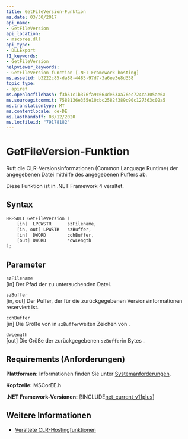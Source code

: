 ```yaml
---
title: GetFileVersion-Funktion
ms.date: 03/30/2017
api_name:
- GetFileVersion
api_location:
- mscoree.dll
api_type:
- DLLExport
f1_keywords:
- GetFileVersion
helpviewer_keywords:
- GetFileVersion function [.NET Framework hosting]
ms.assetid: b3222c85-da88-4485-97d7-3a6ee3e8d358
topic_type:
- apiref
ms.openlocfilehash: f3b51c1b376fa9c664de53aa76ec724ca305ae6a
ms.sourcegitcommit: 7588136e355e10cbc2582f389c90c127363c02a5
ms.translationtype: MT
ms.contentlocale: de-DE
ms.lasthandoff: 03/12/2020
ms.locfileid: "79178182"
---
```

# <a name="getfileversion-function"></a>GetFileVersion-Funktion
Ruft die CLR-Versionsinformationen (Common Language Runtime) der angegebenen Datei mithilfe des angegebenen Puffers ab.  
  
 Diese Funktion ist in .NET Framework 4 veraltet.  
  
## <a name="syntax"></a>Syntax  
  
```cpp  
HRESULT GetFileVersion (  
    [in]  LPCWSTR      szFilename,
    [in, out] LPWSTR   szBuffer,
    [in]  DWORD        cchBuffer,
    [out] DWORD        *dwLength  
);  
```  
  
## <a name="parameters"></a>Parameter  
 `szFilename`  
 [in] Der Pfad der zu untersuchenden Datei.  
  
 `szBuffer`  
 [in, out] Der Puffer, der für die zurückgegebenen Versionsinformationen reserviert ist.  
  
 `cchBuffer`  
 [in] Die Größe von in `szBuffer`weiten Zeichen von .  
  
 `dwLength`  
 [out] Die Größe der zurückgegebenen `szBuffer`in Bytes .  
  
## <a name="requirements"></a>Requirements (Anforderungen)  
 **Plattformen:** Informationen finden Sie unter [Systemanforderungen](../../../../docs/framework/get-started/system-requirements.md).  
  
 **Kopfzeile:** MSCorEE.h  
  
 **.NET Framework-Versionen:** [!INCLUDE[net_current_v11plus](../../../../includes/net-current-v11plus-md.md)]  
  
## <a name="see-also"></a>Weitere Informationen

- [Veraltete CLR-Hostingfunktionen](../../../../docs/framework/unmanaged-api/hosting/deprecated-clr-hosting-functions.md)
